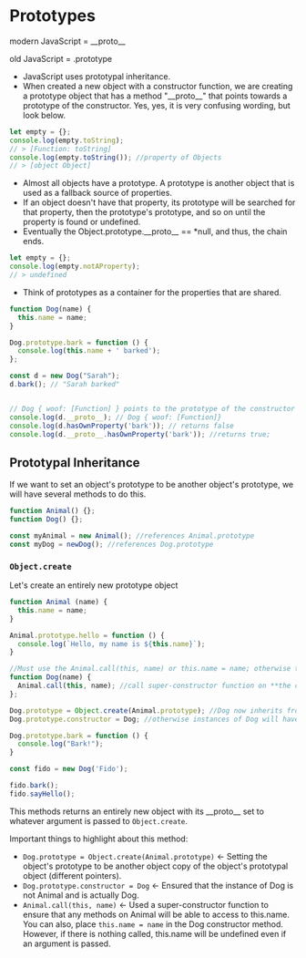 # Prototypes

modern JavaScript = \_\_proto\_\_

old JavaScript = .prototype


* JavaScript uses prototypal inheritance.
* When created a new object with a constructor function, we are creating a prototype object that has a method "\_\_proto\_\_" that points towards a prototype of the constructor. Yes, yes, it is very confusing wording, but look below.

``` JavaScript
let empty = {};
console.log(empty.toString);
// > [Function: toString]
console.log(empty.toString()); //property of Objects
// > [object Object]
```

* Almost all objects have a prototype. A prototype is another object that is used as a fallback source of properties.
* If an object doesn't have that property, its prototype will be searched for that property, then the prototype's prototype, and so on until the property is found or undefined.
* Eventually the Object.prototype.\_\_proto\_\_ == \*null, and thus, the chain ends.

``` JavaScript
let empty = {};
console.log(empty.notAProperty);
// > undefined
```

* Think of prototypes as a container for the properties that are shared.

``` JavaScript
function Dog(name) {
  this.name = name;
}

Dog.prototype.bark = function () {
  console.log(this.name + ' barked');
};

const d = new Dog("Sarah");
d.bark(); // "Sarah barked"


// Dog { woof: [Function] } points to the prototype of the constructor function(which is an object)
console.log(d.__proto__); // Dog { woof: [Function]}
console.log(d.hasOwnProperty('bark')); // returns false
console.log(d.__proto__.hasOwnProperty('bark')); //returns true;
```

## Prototypal Inheritance

If we want to set an object's prototype to be another object's prototype, we will have several methods to do this.

``` JavaScript
function Animal() {};
function Dog() {};

const myAnimal = new Animal(); //references Animal.prototype
const myDog = newDog(); //references Dog.prototype
```

### `Object.create`

Let's create an entirely new prototype object
``` JavaScript
function Animal (name) {
  this.name = name;
}

Animal.prototype.hello = function () {
  console.log(`Hello, my name is ${this.name}`);
}

//Must use the Animal.call(this, name) or this.name = name; otherwise this.name will be undefined when using object.hello().
function Dog(name) {
  Animal.call(this, name); //call super-constructor function on **the current 'Dog' instance**
};

Dog.prototype = Object.create(Animal.prototype); //Dog now inherits from Animal
Dog.prototype.constructor = Dog; //otherwise instances of Dog will have 'instance.constructor === Animal'

Dog.prototype.bark = function () {
  console.log("Bark!");
}

const fido = new Dog('Fido');

fido.bark();
fido.sayHello();
```
This methods returns an entirely new object with its \_\_proto\_\_ set to whatever argument is passed to `Object.create`.

Important things to highlight about this method:
* `Dog.prototype = Object.create(Animal.prototype)` <- Setting the object's prototype to be another object copy of the object's prototypal object (different pointers).
* `Dog.prototype.constructor = Dog` <- Ensured that the instance of Dog is not Animal and is actually Dog.
* `Animal.call(this, name)` <- Used a super-constructor function to ensure that any methods on Animal will be able to access to this.name. You can also, place `this.name = name` in the Dog constructor method. However, if there is nothing called, this.name will be undefined even if an argument is passed.
